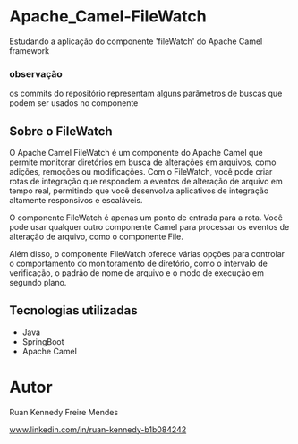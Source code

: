 # Apache_Camel-FileWatch
Estudando a aplicação do componente 'fileWatch' do Apache Camel framework

### observação
os commits do repositório representam alguns parâmetros de buscas que podem ser usados no componente

## Sobre o FileWatch
O Apache Camel FileWatch é um componente do Apache Camel que permite monitorar
diretórios em busca de alterações em arquivos, como adições, remoções ou modificações.
Com o FileWatch, você pode criar rotas de integração que respondem a eventos de
alteração de arquivo em tempo real, permitindo que você desenvolva aplicativos
de integração altamente responsivos e escaláveis.

O componente FileWatch é apenas um ponto de entrada para a rota. Você
pode usar qualquer outro componente Camel para processar os eventos de alteração de
arquivo, como o componente File.

Além disso, o componente FileWatch oferece várias opções para controlar o comportamento
do monitoramento de diretório, como o intervalo de verificação, o padrão de nome
de arquivo e o modo de execução em segundo plano.

## Tecnologias utilizadas
- Java
- SpringBoot
- Apache Camel

# Autor

Ruan Kennedy Freire Mendes

www.linkedin.com/in/ruan-kennedy-b1b084242
